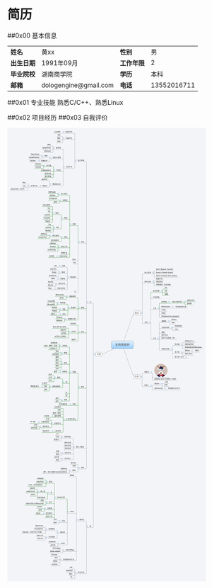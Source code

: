 简历
=======
##0x00 基本信息
<table>
<tbody>
<tr><td><b>姓名</b></td><td>黄xx</td><td><b>性别</b></td><td>男</></td></tr>
<tr><td><b>出生日期</b></td><td>1991年09月</td><td><b>工作年限</b></td><td>2</></tr>
<tr><td><b>毕业院校</b></td><td>湖南商学院</td><td><b>学历</b></td><td>本科</></tr>
<tr><td><b>邮箱</b></td><td>dologengine@gmail.com</td><td><b>电话</b></td><td>13552016711</></tr>
</tbody>
</table>


##0x01 专业技能
	熟悉C/C++、熟悉Linux

##0x02 项目经历
##0x03 自我评价


 ![full_stack_tree](./images/full_stack_tree.jpg)
